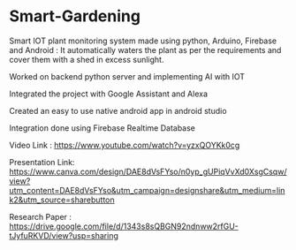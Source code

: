# Smart-Gardening

Smart IOT plant monitoring system made using python, Arduino, Firebase and Android : It automatically waters the plant as per the requirements and cover them with a shed in excess sunlight.

Worked on backend python server and implementing AI with IOT

Integrated the project with Google Assistant and Alexa

Created an easy to use native android app in android studio

Integration done using Firebase Realtime Database

Video Link : https://www.youtube.com/watch?v=yzxQOYKk0cg

Presentation Link: https://www.canva.com/design/DAE8dVsFYso/n0yp_gUPiqVvXd0XsgCsqw/view?utm_content=DAE8dVsFYso&utm_campaign=designshare&utm_medium=link2&utm_source=sharebutton

Research Paper : https://drive.google.com/file/d/1343s8sQBGN92ndnww2rfGU-tJyfuRKVD/view?usp=sharing
